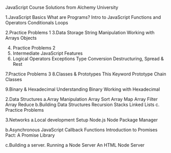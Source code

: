 JavaScript Course Solutions from Alchemy University


1.JavaScript Basics
What are Programs?
Intro to JavaScript
Functions and Operators
Conditionals
Loops

2.Practice Problems 1
3.Data Storage
String Manipulation
Working with Arrays
Objects

4. Practice Problems 2
5. Intermediate JavaScript Features
6. Logical Operators
Exceptions
Type Conversion
Destructuring, Spread & Rest

7.Practice Problems 3
8.Classes & Prototypes
This Keyword
Prototype Chain
Classes

9.Binary & Hexadecimal
Understanding Binary
Working with Hexadecimal



2.Data Structures
a.Array Manipulation
Array Sort
Array Map
Array Filter
Array Reduce
b.Building Data Structures
Recursion
Stacks
Linked Lists
c. Practice Problems
 

3.Networks
  a.Local development 
  Setup Node.js
  Node Package Manager
    
  b.Asynchronous JavaScript
  Callback Functions
  Introduction to Promises
  Pact: A Promise Library  
  
  c.Building a server.
  Running a Node Server
  An HTML Node Server


